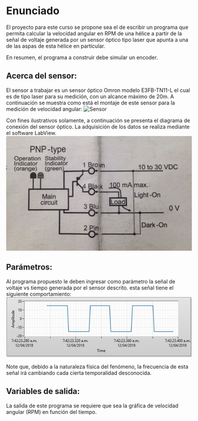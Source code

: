 # Enunciado

El proyecto para este curso se propone sea el de escribir un programa que permita calcular la velocidad angular en RPM de una hélice  a partir de la señal de voltaje generada por un sensor óptico tipo laser que apunta a una de las aspas de esta hélice en partícular.

En resumen, el programa a construir debe simular un encoder.

## Acerca del sensor:

El sensor a trabajar es un sensor óptico Omron modelo E3FB-TN11-L el cual es de tipo laser para su medición, con un alcance máximo de 20m. A continuación se muestra como está el montaje de este sensor para la medición de velocidad angular:
![Sensor](https://github.com/JuanVillegasSantos/Herramientas-Computacionales-IMEC3602/blob/master/Proyecto/Sensor.png=24x48)

Con fines ilustrativos solamente, a continuación se presenta el diagrama de conexión del sensor óptico. La adquisición de los datos se realiza mediante el software LabView.
![Sensor](https://github.com/JuanVillegasSantos/Herramientas-Computacionales-IMEC3602/blob/master/Proyecto/diag.Conexion.jpeg)

## Parámetros:

Al programa propuesto le deben ingresar como parámetro la señal de voltaje vs tiempo generada por el sensor descrito. esta señal tiene el siguiente comportamiento:
![Sensor](https://github.com/JuanVillegasSantos/Herramientas-Computacionales-IMEC3602/blob/master/Proyecto/signal.JPG)

Note que, debido a la naturaleza física del fenómeno, la frecuencia de esta señal irá cambiando cada cierta temporalidad desconocida.

## Variables de salida:

La salida de este programa se requiere que sea la gráfica de velocidad angular (RPM) en función del tiempo.
